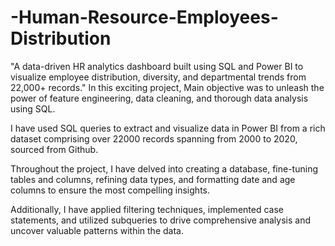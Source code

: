 # -Human-Resource-Employees-Distribution
"A data-driven HR analytics dashboard built using SQL and Power BI to visualize employee distribution, diversity, and departmental trends from 22,000+ records."
In this exciting project, Main objective was to unleash the power of feature engineering, data cleaning, and thorough data analysis using SQL.

I have used SQL queries to extract and visualize data in Power BI from a rich dataset comprising over 22000 records spanning from 2000 to 2020, sourced from Github.

Throughout the project, I have delved into creating a database, fine-tuning tables and columns, refining data types, and formatting date and age columns to ensure the most compelling insights.

Additionally, I have applied filtering techniques, implemented case statements, and utilized subqueries to drive comprehensive analysis and uncover valuable patterns within the data.
